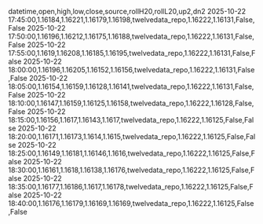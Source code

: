 datetime,open,high,low,close,source,rollH20,rollL20,up2,dn2
2025-10-22 17:45:00,1.16184,1.16221,1.16179,1.16198,twelvedata_repo,1.16222,1.16131,False,False
2025-10-22 17:50:00,1.16196,1.16212,1.16175,1.16188,twelvedata_repo,1.16222,1.16131,False,False
2025-10-22 17:55:00,1.1619,1.16208,1.16185,1.16195,twelvedata_repo,1.16222,1.16131,False,False
2025-10-22 18:00:00,1.16196,1.16205,1.16152,1.16156,twelvedata_repo,1.16222,1.16131,False,False
2025-10-22 18:05:00,1.16154,1.16159,1.16128,1.16141,twelvedata_repo,1.16222,1.16131,False,False
2025-10-22 18:10:00,1.16147,1.16159,1.16125,1.16158,twelvedata_repo,1.16222,1.16128,False,False
2025-10-22 18:15:00,1.16156,1.1617,1.16143,1.1617,twelvedata_repo,1.16222,1.16125,False,False
2025-10-22 18:20:00,1.16171,1.16173,1.1614,1.1615,twelvedata_repo,1.16222,1.16125,False,False
2025-10-22 18:25:00,1.16149,1.16181,1.16146,1.1616,twelvedata_repo,1.16222,1.16125,False,False
2025-10-22 18:30:00,1.16161,1.1618,1.16138,1.16176,twelvedata_repo,1.16222,1.16125,False,False
2025-10-22 18:35:00,1.16177,1.16186,1.1617,1.16178,twelvedata_repo,1.16222,1.16125,False,False
2025-10-22 18:40:00,1.16176,1.16179,1.16169,1.16169,twelvedata_repo,1.16222,1.16125,False,False
